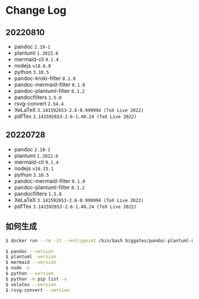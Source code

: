 # Change Log

## 20220810

* pandoc `2.19-1`
* plantuml `1.2022.6`
* mermaid-cli `9.1.4`
* nodejs `v18.6.0`
* python `3.10.5`
* pandoc-kroki-filter `0.1.0`
* pandoc-mermaid-filter `0.1.0`
* pandoc-plantuml-filter `0.1.2`
* pandocfilters `1.5.0`
* rsvg-convert `2.54.4`
* XeLaTeX `3.141592653-2.6-0.999994 (TeX Live 2022)`
* pdfTex `3.141592653-2.6-1.40.24 (TeX Live 2022)`

## 20220728

* pandoc `2.18-1`
* plantuml `1.2022.6`
* mermaid-cli `9.1.4`
* nodejs `v16.15.1`
* python `3.10.5`
* pandoc-mermaid-filter `0.1.0`
* pandoc-plantuml-filter `0.1.2`
* pandocfilters `1.5.0`
* XeLaTeX `3.141592653-2.6-0.999994 (TeX Live 2022)`
* pdfTex `3.141592653-2.6-1.40.24 (TeX Live 2022)`

## 如何生成

```bash
$ docker run --rm -it --entrypoint /bin/bash biggates/pandoc-plantuml-mermaid:latest

$ pandoc --version
$ plantuml -version
$ mermaid --version
$ node -v
$ python --version
$ python -m pip list -v
$ xelatex --version
$ rsvg-convert --version
```
